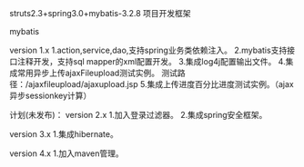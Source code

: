 struts2.3+spring3.0+mybatis-3.2.8 项目开发框架

mybatis 

version 1.x
1.action,service,dao,支持spring业务类依赖注入。
2.mybatis支持接口注释开发，支持sql mapper的xml配置开发。
3.集成log4j配置输出文件。
4.集成常用异步上传ajaxFileupload测试实例。 测试路径：/ajaxfileupload/ajaxupload.jsp
5.集成上传进度百分比进度测试实例。（ajax异步sessionkey计算）

计划(未发布)：
version 2.x
1.加入登录过滤器。
2.集成spring安全框架。

version 3.x
1.集成hibernate。

version 4.x
1.加入maven管理。
